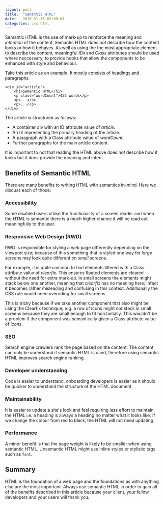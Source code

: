 ```yaml
---
layout: post
title:  "Semantic HTML"
date:   2016-01-15 09:00:01
categories: css html
---
```


<!--

- conclusion 1) 

-->

Semantic HTML is the use of mark-up to reinforce the meaning and *intention* of the content. Semantic HTML does *not* describe how the content looks or how it behaves. As well as using the the most appropriate element to describe the content, meaningful *IDs* and *Class* attributes should be used where neccessary, to provide hooks that allow the components to be enhanced with style and behaviour. 

Take this article as an example. It mostly consists of headings and paragraphs:
	
	<div id="article">
		<h1>Semantic HTML</h1>
		<p class="wordCount">435 words</p>
		<p>...</p>
		<p>...</p>
	</div>

The article is structured as follows:

- A container div with an ID attribute value of *article*.
- An h1 representing the primary heading of the article.
- A paragraph with a Class attribute value of *wordCount*.
- Further paragraphs for the main article content.

It is important to not that reading the HTML above does *not* describe how it looks but it *does* provide the meaning and intent.

## Benefits of Semantic HTML

There are many benefits to writing HTML with semantics in-mind. Here we discuss each of those:

### Accessibility

Some disabled users utilise the functionality of a screen reader and when the HTML is semantic there is a much higher chance it will be read out meaningfully to the user.

### Responsive Web Design (RWD)

RWD is responsible for styling a web page differently depending on the viewport size; because of this something that is styled one way for *large* screens may look quite different on *small* screens.

For example, it is quite common to find elements littered with a Class attribute value of *clearfix*. This ensures floated elements are cleared without the need for extra mark-up. In small screens the elements might stack below one another, meaning that *clearfix* has no meaning here; infact it becomes rather misleading and confusing in this context. Additionally the CSS rule would need overriding for small screens.

This is tricky because if we take another component that also might be using the Clearfix technique; e.g. a row of icons might *not* stack in small screens because they are small enough to fit horizontally. This wouldn't be a problem if the component was semantically given a Class attribute value of *icons*.

### SEO

Search engine crawlers rank the page based on the content. The content can only be understood if semantic HTML is used, therefore using semantic HTML improves search engine ranking.

### Developer understanding

Code is easier to understand, onboarding developers is easier as it should be quicker to understand the structure of the HTML document.

### Maintainability

It is easier to update a site's look and feel requiring less effort to maintain the HTML i.e. a heading is always a heading no matter what it looks like; if we change the colour from red to black, the HTML will not need updating.

### Performance

A minor benefit is that the page weight is likely to be smaller when using semantic HTML. Unsemantic HTML might use inline styles or stylistic tags such as `font`.

## Summary

HTML is the foundation of a web page and the foundations as with anything else are the most important. Always use semantic HTML in order to gain all of the beneifts described in this article because your client, your fellow developers and your users will thank you.